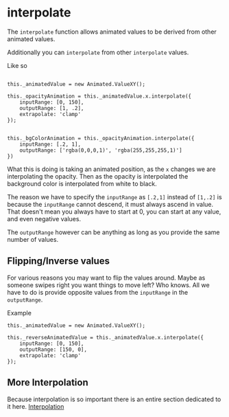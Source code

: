 # interpolate

The `interpolate` function allows animated values to be derived from other animated values.

Additionally you can `interpolate` from other `interpolate` values.

Like so 

```

this._animatedValue = new Animated.ValueXY();

this._opacityAnimation = this._animatedValue.x.interpolate({
	inputRange: [0, 150],
	outputRange: [1, .2],
	extrapolate: 'clamp'
});


this._bgColorAnimation = this._opacityAnimation.interpolate({
	inputRange: [.2, 1],
	outputRange: ['rgba(0,0,0,1)', 'rgba(255,255,255,1)']
})
```

What this is doing is taking an animated position, as the `x` changes we are interpolating the opacity. Then as the opacity is interpolated the background color is interpolated from white to black.

The reason we have to specify the `inputRange` as `[.2,1]` instead of `[1,.2]` is because the `inputRange` cannot descend, it must always ascend in value. That doesn't mean you always have to start at 0, you can start at any value, and even negative values.

The `outputRange` however can be anything as long as you provide the same number of values.

## Flipping/Inverse values

For various reasons you may want to flip the values around. Maybe as someone swipes right you want things to move left? Who knows. All we have to do is provide opposite values from the `inputRange` in the `outputRange`.

Example

```
this._animatedValue = new Animated.ValueXY();

this._reverseAnimatedValue = this._animatedValue.x.interpolate({
	inputRange: [0, 150],
	outputRange: [150, 0],
	extrapolate: 'clamp'
});

```


## More Interpolation

Because interpolation is so important there is an entire section dedicated to it here. [Interpolation](../INTERPOLATION.md)